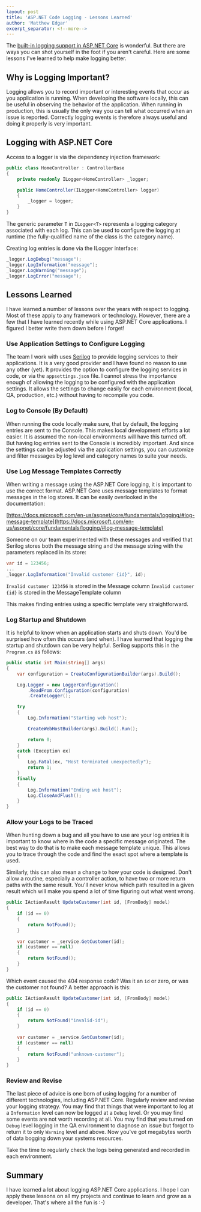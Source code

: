 ```yaml
---
layout: post
title: 'ASP.NET Code Logging - Lessons Learned'
author: 'Matthew Edgar'
excerpt_separator: <!--more-->
---
```


The [built-in logging support in ASP.NET Core][aspnet-logging] is wonderful. But there are ways you can shot yourself in the foot if you aren't careful. Here are some lessons I've learned to help make logging better.

<!--more-->

## Why is Logging Important?

Logging allows you to record important or interesting events that occur as you application is running. When developing the software locally, this can be useful in observing the behavior of the application. When running in production, this is usually the only way you can tell what occurred when an issue is reported. Correctly logging events is therefore always useful and doing it properly is very important. 

## Logging with ASP.NET Core

Access to a logger is via the dependency injection framework:

```csharp
public class HomeController : ControllerBase
{
    private readonly ILogger<HomeController> _logger;

    public HomeController(ILogger<HomeController> logger)
    {
        _logger = logger;
    }
}
```

The generic parameter `T` in `ILogger<T>` represents a logging category associated with each log. This can be used to configure the logging at runtime (the fully-qualified name of the class is the category name).

Creating log entries is done via the ILogger interface:

```csharp
_logger.LogDebug("message");
_logger.LogInformation("message");
_logger.LogWarning("message");
_logger.LogError("message");
```

## Lessons Learned

I have learned a number of lessons over the years with respect to logging. Most of these apply to any framework or technology. However, there are a few that I have learned recently while using ASP.NET Core applications. I figured I better write them down before I forget!

### Use Application Settings to Configure Logging

The team I work with uses [Serilog][serilog] to provide logging services to their applications. It is a very good provider and I have found no reason to use any other (yet). It provides the option to configure the logging services in code, or via the `appsettings.json` file. I cannot stress the importance enough of allowing the logging to be configured with the application settings. It allows the settings to change easily for each environment (local, QA, production, etc.) without having to recompile you code. 

### Log to Console (By Default)

When running the code locally make sure, that by default, the logging entries are sent to the Console. This makes local development efforts a lot easier. It is assumed the non-local environments will have this turned off. But having log entries sent to the Console is incredibly important. And since the settings can be adjusted via the application settings, you can customize and filter messages by log level and category names to suite your needs.

### Use Log Message Templates Correctly

When writing a message using the ASP.NET Core logging, it is important to use the correct format. ASP.NET Core uses message templates to format messages in the log stores. It can be easily overlooked in the documentation:

[https://docs.microsoft.com/en-us/aspnet/core/fundamentals/logging/#log-message-template](https://docs.microsoft.com/en-us/aspnet/core/fundamentals/logging/#log-message-template)

Someone on our team experimented with these messages and verified that Serilog stores both the message string and the message string with the parameters replaced in its store:

```csharp
var id = 123456;
...
_logger.LogInformation("Invalid customer {id}", id);
```
`Invalid customer 123456` is stored in the Message column
`Invalid customer {id}` is stored in the MessageTemplate column

This makes finding entries using a specific template very straightforward.

### Log Startup and Shutdown

It is helpful to know when an application starts and shuts down. You'd be surprised how often this occurs (and when). I have learned that logging the startup and shutdown can be very helpful. Serilog supports this in the `Program.cs` as follows:

```csharp
public static int Main(string[] args)
{
    var configuration = CreateConfigurationBuilder(args).Build();

    Log.Logger = new LoggerConfiguration()
        .ReadFrom.Configuration(configuration)
        .CreateLogger();

    try
    {
        Log.Information("Starting web host");

        CreateWebHostBuilder(args).Build().Run();

        return 0;
    }
    catch (Exception ex)
    {
        Log.Fatal(ex, "Host terminated unexpectedly");
        return 1;
    }
    finally
    {
        Log.Information("Ending web host");
        Log.CloseAndFlush();
    }
}
```

### Allow your Logs to be Traced

When hunting down a bug and all you have to use are your log entries it is important to know where in the code a specific message originated. The best way to do that is to make each message template unique. This allows you to trace through the code and find the exact spot where a template is used. 

Similarly, this can also mean a change to how your code is designed. Don't allow a routine, especially a controller action, to have two or more return paths with the same result. You'll never know which path resulted in a given result which will make you spend a lot of time figuring out what went wrong.

```csharp
public IActionResult UpdateCustomer(int id, [FromBody] model)
{
    if (id == 0)
    {
        return NotFound();
    }
    
    var customer = _service.GetCustomer(id);
    if (customer == null)
    {
        return NotFound();
    }
}
```

Which event caused the 404 response code? Was it an `id` or zero, or was the customer not found? A better approach is this:

```csharp
public IActionResult UpdateCustomer(int id, [FromBody] model)
{
    if (id == 0)
    {
        return NotFound("invalid-id");
    }
    
    var customer = _service.GetCustomer(id);
    if (customer == null)
    {
        return NotFound("unknown-customer");
    }
}
```

### Review and Revise

The last piece of advice is one born of using logging for a number of different technologies, including ASP.NET Core. Regularly review and revise your logging strategy. You may find that things that were important to log at a `Information` level can now be logged at a `Debug` level. Or you may find some events are not worth recording at all. You may find that you turned on `Debug` level logging in the QA environment to diagnose an issue but forgot to return it to only `Warning` level and above. Now you've got megabytes worth of data bogging down your systems resources.

Take the time to regularly check the logs being generated and recorded in each environment.

## Summary

I have learned a lot about logging ASP.NET Core applications. I hope I can apply these lessons on all my projects and continue to learn and grow as a developer. That's where all the fun is :-)

[aspnet-logging]: https://docs.microsoft.com/en-us/aspnet/core/fundamentals/logging
[serilog]: https://serilog.net/
